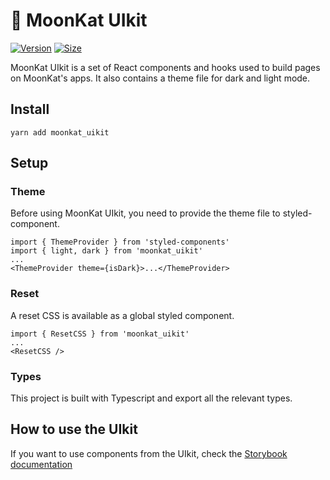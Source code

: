 # 🥞 MoonKat UIkit

[![Version](https://img.shields.io/npm/v/moonkat_uikit)](https://www.npmjs.com/package/moonkat_uikit) [![Size](https://img.shields.io/bundlephobia/min/moonkat_uikit)](https://www.npmjs.com/package/moonkat_uikit)

MoonKat UIkit is a set of React components and hooks used to build pages on MoonKat's apps. It also contains a theme file for dark and light mode.

## Install

`yarn add moonkat_uikit`

## Setup

### Theme

Before using MoonKat UIkit, you need to provide the theme file to styled-component.

```
import { ThemeProvider } from 'styled-components'
import { light, dark } from 'moonkat_uikit'
...
<ThemeProvider theme={isDark}>...</ThemeProvider>
```

### Reset

A reset CSS is available as a global styled component.

```
import { ResetCSS } from 'moonkat_uikit'
...
<ResetCSS />
```

### Types

This project is built with Typescript and export all the relevant types.

## How to use the UIkit

If you want to use components from the UIkit, check the [Storybook documentation](https://github.com/StarsIdea/MOONKAT_uikit)
